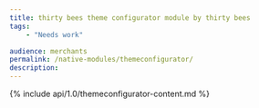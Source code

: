 ```yaml
---
title: thirty bees theme configurator module by thirty bees
tags:
    - "Needs work"

audience: merchants
permalink: /native-modules/themeconfigurator/
description:
---
```


{% include api/1.0/themeconfigurator-content.md %}